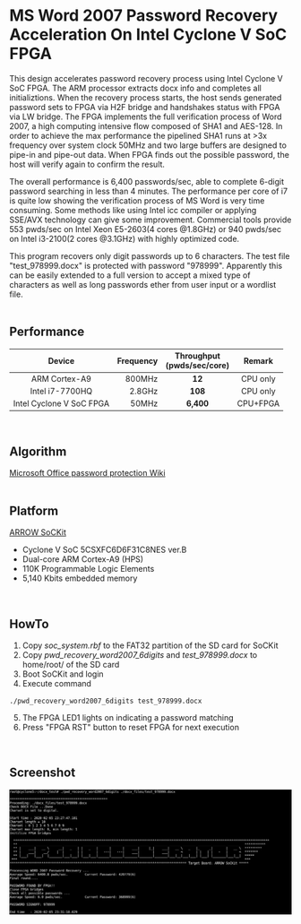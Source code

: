 # MS Word 2007 Password Recovery Acceleration On Intel Cyclone V SoC FPGA
This design accelerates password recovery process using Intel Cyclone V SoC FPGA. The ARM processor extracts docx info and completes all initializtions. When the recovery process starts, the host sends generated password sets to FPGA via H2F bridge and handshakes status with FPGA via LW bridge. The FPGA implements the full verification process of Word 2007, a high computing intensive flow composed of SHA1 and AES-128. In order to achieve the max performance the pipelined SHA1 runs at >3x frequency over system clock 50MHz and two large buffers are designed to pipe-in and pipe-out data. When FPGA finds out the possible password, the host will verify again to confirm the result. 

The overall performance is 6,400 passwords/sec, able to complete 6-digit password searching in less than 4 minutes. The performance per core of i7 is quite low showing the verification process of MS Word is very time consuming. Some methods like using Intel icc compiler or applying SSE/AVX technology can give some improvement. Commercial tools provide 553 pwds/sec on Intel Xeon E5-2603(4 cores \@1.8GHz) or 940 pwds/sec on Intel i3-2100(2 cores \@3.1GHz) with highly optimized code. 

This program recovers only digit passwords up to 6 characters. The test file "test_978999.docx" is protected with password "978999". Apparently this can be easily extended to a full version to accept a mixed type of characters as well as long passwords ether from user input or a wordlist file. 
<br/>
<br/>

Performance
------
| Device | Frequency | Throughput<br/>(pwds/sec/core) | Remark |
| :---: | ---: | :---: | :---: |
| ARM Cortex-A9 | 800MHz | **12**  | CPU only |
| Intel i7-7700HQ | 2.8GHz | **108** | CPU only |
| Intel Cyclone V SoC FPGA | 50MHz | **6,400** | CPU+FPGA |

<br/>

Algorithm
------
[Microsoft Office password protection Wiki](https://en.wikipedia.org/wiki/Microsoft_Office_password_protection)
<br/>
<br/>

Platform
------
[ARROW SoCKit](https://www.arrow.com/en/products/sockit/arrow-development-tools)
* Cyclone V SoC 5CSXFC6D6F31C8NES ver.B
* Dual-core ARM Cortex-A9 (HPS)
* 110K Programmable Logic Elements
* 5,140 Kbits embedded memory
<br/>

HowTo
------
1. Copy *soc_system.rbf* to the FAT32 partition of the SD card for SoCKit
2. Copy *pwd_recovery_word2007_6digits* and *test_978999.docx* to home/root/ of the SD card
3. Boot SoCKit and login
4. Execute command
```
./pwd_recovery_word2007_6digits test_978999.docx
```
5. The FPGA LED1 lights on indicating a password matching
6. Press "FPGA RST" button to reset FPGA for next execution
<br/>

Screenshot
------
![](result_screenshot.png)

